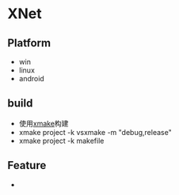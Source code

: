 # XNet
## Platform
- win
- linux
- android

## build
- 使用[xmake](https://xmake.io/)构建 
- xmake project -k vsxmake -m "debug,release"
- xmake project -k makefile

## Feature
- 